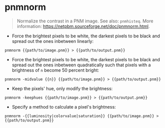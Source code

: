 # pnmnorm

> Normalize the contrast in a PNM image.
> See also: `pnmhisteq`.
> More information: <https://netpbm.sourceforge.net/doc/pnmnorm.html>.

- Force the brightest pixels to be white, the darkest pixels to be black and spread out the ones inbetween linearly:

`pnmnorm {{path/to/image.pnm}} > {{path/to/output.pnm}}`

- Force the brightest pixels to be white, the darkest pixels to be black and spread out the ones inbetween quadratically such that pixels with a brightness of `n` become 50 percent bright:

`pnmnorm -midvalue {{n}} {{path/to/image.pnm}} > {{path/to/output.pnm}}`

- Keep the pixels' hue, only modify the brightness:

`pnmnorm -keephues {{path/to/image.pnm}} > {{path/to/output.pnm}}`

- Specify a method to calculate a pixel's brightness:

`pnmnorm -{{luminosity|colorvalue|saturation}} {{path/to/image.pnm}} > {{path/to/output.pnm}}`
